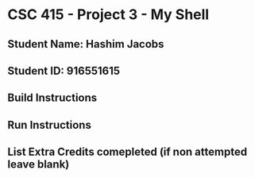 # CSC 415 - Project 3 - My Shell

## Student Name: Hashim Jacobs

## Student ID: 916551615

## Build Instructions

## Run Instructions

## List Extra Credits comepleted (if non attempted leave blank)
